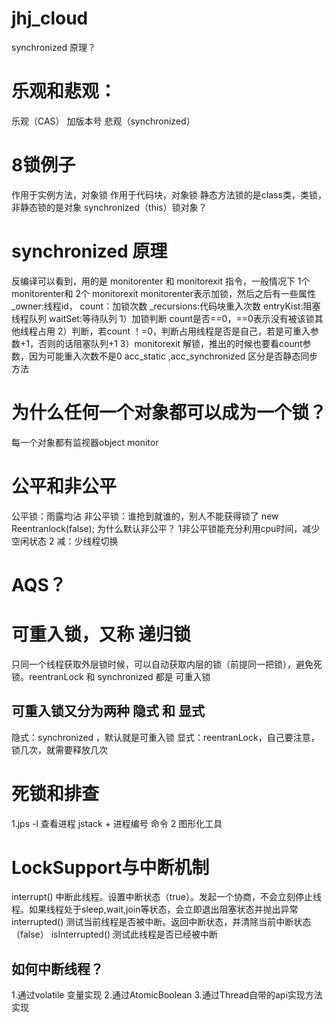 # jhj_cloud
synchronized 原理？
# 乐观和悲观：
乐观（CAS） 加版本号
悲观（synchronized）
# 8锁例子
作用于实例方法，对象锁
作用于代码块，对象锁
静态方法锁的是class类，类锁，非静态锁的是对象
synchronized（this）锁对象？
# synchronized 原理
反编译可以看到，用的是 monitorenter 和 monitorexit 指令，一般情况下 1个monitorenter和 2个 monitorexit
monitorenter表示加锁，然后之后有一些属性 _owner:线程id， count：加锁次数 _recursions:代码块重入次数 entryKist:阻塞线程队列 waitSet:等待队列
1）加锁判断 count是否==0，==0表示没有被该锁其他线程占用
2）判断，若count ！=0，判断占用线程是否是自己，若是可重入参数+1，否则的话阻塞队列+1
3）monitorexit 解锁，推出的时候也要看count参数，因为可能重入次数不是0
acc_static ,acc_synchronized 区分是否静态同步方法
# 为什么任何一个对象都可以成为一个锁？
每一个对象都有监视器object monitor
# 公平和非公平
公平锁：雨露均沾
非公平锁：谁抢到就谁的，别人不能获得锁了
new Reentranlock(false); 
为什么默认非公平？ 1非公平锁能充分利用cpu时间，减少空闲状态  2 减：少线程切换
# AQS？
# 可重入锁，又称 递归锁
只同一个线程获取外层锁时候，可以自动获取内层的锁（前提同一把锁），避免死锁。reentranLock 和 synchronized 都是 可重入锁
## 可重入锁又分为两种 隐式 和 显式
隐式：synchronized ，默认就是可重入锁
显式：reentranLock，自己要注意，锁几次，就需要释放几次
# 死锁和排查
1.jps -l 查看进程 jstack + 进程编号 命令
2 图形化工具
# LockSupport与中断机制
interrupt() 中断此线程。设置中断状态（true）。发起一个协商，不会立刻停止线程。如果线程处于sleep,wait,join等状态，会立即退出阻塞状态并抛出异常
interrupted() 测试当前线程是否被中断。返回中断状态，并清除当前中断状态（false）
isInterrupted() 测试此线程是否已经被中断
## 如何中断线程？
1.通过volatile 变量实现
2.通过AtomicBoolean
3.通过Thread自带的api实现方法实现

